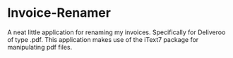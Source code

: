 # Invoice-Renamer
A neat little application for renaming my invoices. Specifically for Deliveroo of type .pdf. 
This application makes use of the iText7 package for manipulating pdf files.
